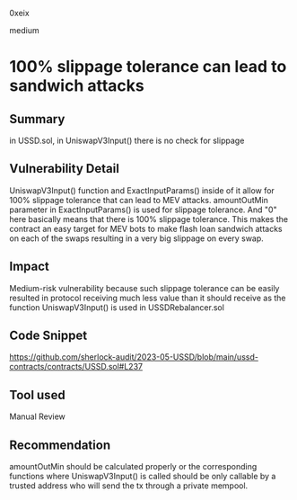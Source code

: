0xeix

medium

# 100% slippage tolerance can lead to sandwich attacks

## Summary

in USSD.sol, in UniswapV3Input() there is no check for slippage

## Vulnerability Detail

UniswapV3Input() function and ExactInputParams() inside of it allow for 100% slippage tolerance that can lead to MEV attacks. amountOutMin parameter in ExactInputParams() is used for slippage tolerance. And "0" here basically means that there is 100% slippage tolerance. This makes the contract an easy target for MEV bots to make flash loan sandwich attacks on each of the swaps resulting in a very big slippage on every swap.

## Impact

Medium-risk vulnerability because such slippage tolerance can be easily resulted in protocol receiving much less value than it should receive as the function UniswapV3Input() is used in USSDRebalancer.sol

## Code Snippet

https://github.com/sherlock-audit/2023-05-USSD/blob/main/ussd-contracts/contracts/USSD.sol#L237

## Tool used

Manual Review

## Recommendation

amountOutMin should be calculated properly or the corresponding functions where UniswapV3Input() is called should be only callable by a trusted address who will send the tx through a private mempool.